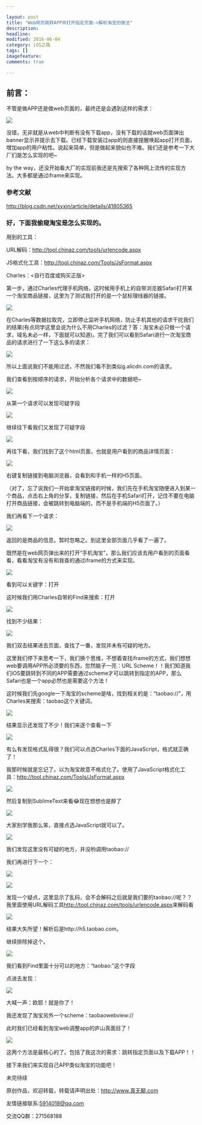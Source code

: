 ```yaml
---

layout: post
title: "Web网页跳转APP并打开指定页面->解析淘宝的做法"
description: 
headline: 
modified: 2016-06-04
category: iOS之路
tags: []
imagefeature: 
comments: true

---
```



## 前言：

不管是做APP还是做web页面的，最终还是会遇到这样的需求：

![](/images/web&App/0.jpg)

没错，无非就是从web中判断有没有下载app，没有下载的话就web页面弹出banner显示并提示去下载。已经下载安装过app的则直接提醒唤起app打开页面，增加app的用户粘性。说起来简单，但是做起来貌似也不难。我们还是参考一下大厂们是怎么实现的吧~

by the way，还没开始看大厂的实现前我还是先搜索了各种网上流传的实现方法。大多都是通过iframe来实现。

### 参考文献

<http://blog.csdn.net/xyxjn/article/details/41805365>

### 好，下面我偷窥淘宝是怎么实现的。

用到的工具：

URL解码：<http://tool.chinaz.com/tools/urlencode.aspx>

JS格式化工具：<http://tool.chinaz.com/Tools/JsFormat.aspx>

Charles：<自行百度或购买正版>

第一步，通过Charles代理手机网络，这时候用手机上的自带浏览器Safari打开某一个淘宝商品链接，这里为了测试我打开的是一个鼠标理线器的链接。

![](/images/web&App/0.jpg)

在Charles等数据拉取完，立即停止监听手机网络，防止手机其他的请求干扰我们的结果(有点同学这里会说为什么不用Charles的过滤？答：淘宝未必只做一个请求，域名未必一样，下面就可以知道)。完了我们可以看到Safari进行一次淘宝商品的请求进行了一下这么多的请求：

![](/images/web&App/1.png)

所以上面说我们不能用过滤，不然我们看不到类似g.alicdn.com的请求。

我们查看到按顺序的请求，开始分析各个请求中的数据吧~

![](/images/web&App/2.png)

从第一个请求可以发现可疑字段

![](/images/web&App/3.png)

继续往下看我们又发现了可疑字段

![](/images/web&App/4.png)

再往下看，我们找到了这个html页面，也就是用户看到的商品详情页面：

![](/images/web&App/5.png)

右键复制链接到电脑浏览器，会看到和手机一样的H5页面。

（对了，忘了说我们一开始拿淘宝链接的时候，我们先在手机淘宝随便进入到某一个商品，点击右上角的分享，复制链接，然后在手机Safari打开，记住不要在电脑打开商品链接，会被跳转到电脑端的，而不是手机端的H5页面了。）

我们再看下一个请求：

![](/images/web&App/6.png)

返回的是商品的信息。暂时忽略之。到这里全部页面几乎看了一遍了。

既然是在web网页弹出来的打开“手机淘宝”，那么我们应该去用户看到的页面看看，看看淘宝有没有和我查的通过iframe的方式来实现。

![](/images/web&App/7.png)

看到可以关键字：打开

这时候我们用Charles自带的Find来搜索：打开

![](/images/web&App/8.png)

找到不少结果：

![](/images/web&App/9.png)

我们双击结果进去页面，查找了一番，发现并未有可疑的地方。

这里我们停下来思考一下，我们换个思维，不想着查找iframe的方式，我们想想web要调用APP所必须要的东西，忽然脑子一亮：URL Scheme！！我们知道我们iOS要跳转到不同的APP需要通过scheme才可以跳转到指定的APP，那么Safari也是一个app必然也是需要这个方法！

这时候我们先google一下淘宝的scheme是啥，找到相关的是：“taobao://”，用Charles来搜索：taobao这个关键词，

![](/images/web&App/11.png)

结果显示还发现了不少！我们来逐个查看一下

![](/images/web&App/12.png)

有么有发现格式乱得很？我们可以点选Charles下面的JavaScript，格式就正确了！

我那时候就是忘记了。以为淘宝故意不格式化了。使用了JavaScript格式化工具：<http://tool.chinaz.com/Tools/JsFormat.aspx>

![](/images/web&App/13.png)

然后复制到SublimeText来看😂现在想想也是醉了

![](/images/web&App/14.png)

大家别学我那么笨，直接点选JavaScript就可以了。

![](/images/web&App/15.png)

我们发现这里没有可疑的地方，并没哟调用taobao://

我们再进行下一个：

![](/images/web&App/16.png)

![](/images/web&App/17.png)

发现一个疑点，这里显示了乱码，会不会解码之后就是我们要的taobao://呢？？我里面使用URL解码工具<http://tool.chinaz.com/tools/urlencode.aspx>来解码看

![](/images/web&App/18.png)

结果大失所望！解析后是http://h5.taobao.com。

继续排除掉这个。

![](/images/web&App/19.png)

我们看到Find里面十分可以的地方：“taobao:”这个字段

点进去发现：

![](/images/web&App/20.png)

大喊一声：欧耶！就是你了！

我还发现了淘宝另外一个scheme：taobaowebview://

此时我们已经看到淘宝web调整app的庐山真面目了！

![](/images/web&App/21.png)

这两个方法是最核心的了。包括了我这次的需求：跳转指定页面以及下载APP！！

接下来我们来实现自己APP类似淘宝的功能吧！


未完待续


原创作品，欢迎转载，转载请声明出处：http://www.真无聊.com

友情链接联系:5914018@qq.com

交流QQ群：271568188